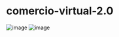 
# comercio-virtual-2.0
![image](https://github.com/gabrieldamasio9/ecommerc-1.5/assets/100540764/f76af8cb-0b62-4803-9057-e007c2e58f8d)
![image](https://github.com/gabrieldamasio9/ecommerc-1.5/assets/100540764/f6cfb541-4420-40a9-80c5-f31a223809f2)

